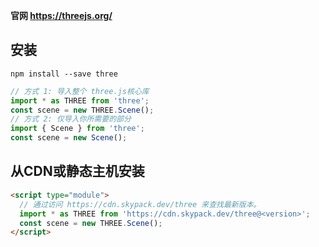 **官网 https://threejs.org/**
## 安装
`npm install --save three`
```js
// 方式 1: 导入整个 three.js核心库
import * as THREE from 'three';
const scene = new THREE.Scene();
// 方式 2: 仅导入你所需要的部分
import { Scene } from 'three';
const scene = new Scene();
```
## 从CDN或静态主机安装
```html
<script type="module">
  // 通过访问 https://cdn.skypack.dev/three 来查找最新版本。
  import * as THREE from 'https://cdn.skypack.dev/three@<version>';
  const scene = new THREE.Scene();
</script>
```

